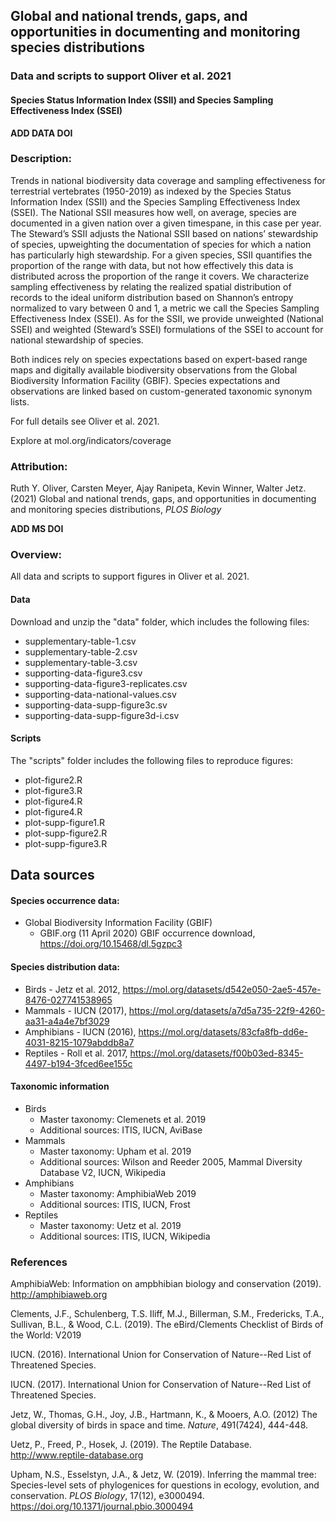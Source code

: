 ## Global and national trends, gaps, and opportunities in documenting and monitoring species distributions

### Data and scripts to support Oliver et al. 2021 
#### Species Status Information Index (SSII) and Species Sampling Effectiveness Index (SSEI)
**ADD DATA DOI**

### Description:
Trends in national biodiversity data coverage and sampling effectiveness for terrestrial vertebrates (1950-2019) as indexed by the Species Status Information Index (SSII) and the Species Sampling Effectiveness Index (SSEI). The National SSII measures how well, on average, species are documented in a given nation over a given timespane, in this case per year. The Steward’s SSII adjusts the National SSII based on nations’ stewardship of species, upweighting the documentation of species for which a nation has particularly high stewardship. For a given species, SSII quantifies the proportion of the range with data, but not how effectively this data is distributed across the proportion of the range it covers. We characterize sampling effectiveness by relating the realized spatial distribution of records to the ideal uniform distribution based on Shannon’s entropy normalized to vary between 0 and 1, a metric we call the Species Sampling Effectiveness Index (SSEI). As for the SSII, we provide unweighted (National SSEI) and weighted (Steward’s SSEI) formulations of the SSEI to account for national stewardship of species. 

Both indices rely on species expectations based on expert-based range maps and digitally available biodiversity observations from the Global Biodiversity Information Facility (GBIF). Species expectations and observations are linked based on custom-generated taxonomic synonym lists. 

For full details see Oliver et al. 2021.

Explore at mol.org/indicators/coverage

### Attribution:
Ruth Y. Oliver, Carsten Meyer, Ajay Ranipeta, Kevin Winner, Walter Jetz. (2021) Global and national trends, gaps, and opportunities in documenting and monitoring species distributions, *PLOS Biology*

**ADD MS DOI**

### Overview:
All data and scripts to support figures in Oliver et al. 2021.

#### Data
Download and unzip the "data" folder, which includes the following files:

* supplementary-table-1.csv
* supplementary-table-2.csv
* supplementary-table-3.csv
* supporting-data-figure3.csv
* supporting-data-figure3-replicates.csv
* supporting-data-national-values.csv
* supporting-data-supp-figure3c.sv
* supporting-data-supp-figure3d-i.csv

#### Scripts
The "scripts" folder includes the following files to reproduce figures:

* plot-figure2.R
* plot-figure3.R
* plot-figure4.R
* plot-figure4.R
* plot-supp-figure1.R
* plot-supp-figure2.R
* plot-supp-figure3.R

## Data sources
#### Species occurrence data:

* Global Biodiversity Information Facility (GBIF) 
  + GBIF.org (11 April 2020) GBIF occurrence download, https://doi.org/10.15468/dl.5gzpc3

#### Species distribution data:

* Birds - Jetz et al. 2012, https://mol.org/datasets/d542e050-2ae5-457e-8476-027741538965
* Mammals - IUCN (2017), https://mol.org/datasets/a7d5a735-22f9-4260-aa31-a4a4e7bf3029
* Amphibians - IUCN (2016), https://mol.org/datasets/83cfa8fb-dd6e-4031-8215-1079abddb8a7
* Reptiles - Roll et al. 2017, https://mol.org/datasets/f00b03ed-8345-4497-b194-3fced6ee155c 

#### Taxonomic information

* Birds
  + Master taxonomy: Clemenets et al. 2019
  + Additional sources: ITIS, IUCN, AviBase
* Mammals
  + Master taxonomy: Upham et al. 2019
  + Additional sources: Wilson and Reeder 2005, Mammal Diversity Database V2, IUCN, Wikipedia
* Amphibians
  + Master taxonomy: AmphibiaWeb 2019
  + Additional sources: ITIS, IUCN, Frost
* Reptiles
  + Master taxonomy: Uetz et al. 2019
  + Additional sources: ITIS, IUCN, Wikipedia
  
### References
AmphibiaWeb: Information on ampbhibian biology and conservation (2019). http://amphibiaweb.org

Clements, J.F., Schulenberg, T.S. Iliff, M.J., Billerman, S.M., Fredericks, T.A., Sullivan, B.L., & Wood, C.L. (2019). The eBird/Clements Checklist of Birds of the World: V2019

IUCN. (2016). International Union for Conservation of Nature--Red List of Threatened Species.

IUCN. (2017). International Union for Conservation of Nature--Red List of Threatened Species.

Jetz, W., Thomas, G.H., Joy, J.B., Hartmann, K., & Mooers, A.O. (2012) The global diversity of birds in space and time. *Nature*, 491(7424), 444-448.

Uetz, P., Freed, P., Hosek, J. (2019). The Reptile Database. http://www.reptile-database.org

Upham, N.S., Esselstyn, J.A., & Jetz, W. (2019). Inferring the mammal tree: Species-level sets of phylogenices for questions in ecology, evolution, and conservation. *PLOS Biology*, 17(12), e3000494. https://doi.org/10.1371/journal.pbio.3000494

